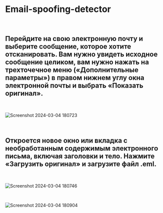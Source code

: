 # Email-spoofing-detector

<br/>

<h2>Перейдите на свою электронную почту и выберите сообщение, которое хотите отсканировать. Вам нужно увидеть исходное сообщение целиком, вам нужно нажать на трехточечное меню («Дополнительные параметры») в правом нижнем углу окна электронной почты и выбрать «Показать оригинал».</h2>
<br/>

![Screenshot 2024-03-04 180723](https://github.com/Hasul79/Email-spoofing-detector/assets/95657084/82b3fcc0-b762-40df-9b58-7a85e319dacb)

<br/>
<h2> Откроется новое окно или вкладка с необработанным содержимым электронного письма, включая заголовки и тело. Нажмите «Загрузить оригинал» и загрузите файл .eml.</h2>
<br/>

![Screenshot 2024-03-04 180746](https://github.com/Hasul79/Email-spoofing-detector/assets/95657084/aaa459e1-b2ed-4fe7-af55-a61daf8bb4c2)

 <br>

![Screenshot 2024-03-04 180904](https://github.com/Hasul79/Email-spoofing-detector/assets/95657084/eab68b54-854f-451f-8980-bea8741bcd74)

<br>

